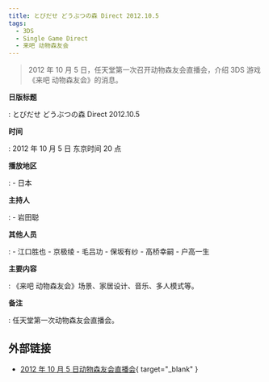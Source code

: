 ```yaml
---
title: とびだせ どうぶつの森 Direct 2012.10.5
tags:
  - 3DS
  - Single Game Direct
  - 来吧 动物森友会
---
```


> 2012 年 10 月 5 日，任天堂第一次召开动物森友会直播会，介绍 3DS 游戏《来吧 动物森友会》的消息。

**日版标题**

:   とびだせ どうぶつの森 Direct 2012.10.5

**时间**

:   2012 年 10 月 5 日 东京时间 20 点

**播放地区**

:   - 日本

**主持人**

:   - 岩田聪

**其他人员**

:   - 江口胜也
    - 京极绫
    - 毛吕功
    - 保坂有纱
    - 高桥幸嗣
    - 户高一生

**主要内容**

:   《来吧 动物森友会》场景、家居设计、音乐、多人模式等。

**备注**

:   任天堂第一次动物森友会直播会。

## 外部链接

- [2012 年 10 月 5 日动物森友会直播会](https://www.bilibili.com/video/BV1jE41157uA/){ target="_blank" }
